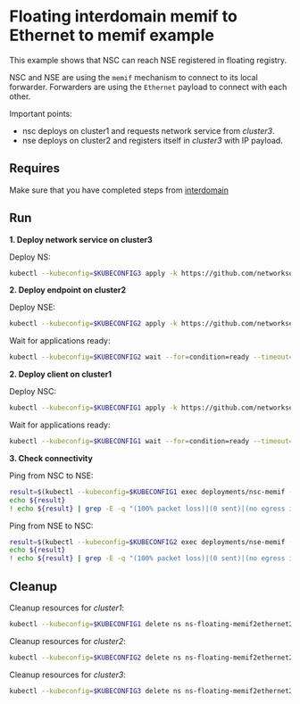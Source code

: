 # Floating interdomain memif to Ethernet to memif example

This example shows that NSC can reach NSE registered in floating registry.

NSC and NSE are using the `memif` mechanism to connect to its local forwarder.
Forwarders are using the `Ethernet` payload to connect with each other.

Important points:
- nsc deploys on cluster1 and requests network service from *cluster3*.
- nse deploys on cluster2 and registers itself in *cluster3* with IP payload.

## Requires

Make sure that you have completed steps from [interdomain](../../suites/basic)

## Run

**1. Deploy network service on cluster3**

Deploy NS:
```bash
kubectl --kubeconfig=$KUBECONFIG3 apply -k https://github.com/networkservicemesh/deployments-k8s/examples/interdomain/usecases/floating_Memif2Ethernet2Memif/cluster3?ref=c079a3d036f66edee6691715fc26eba46db44734
```

**2. Deploy endpoint on cluster2**

Deploy NSE:
```bash
kubectl --kubeconfig=$KUBECONFIG2 apply -k https://github.com/networkservicemesh/deployments-k8s/examples/interdomain/usecases/floating_Memif2Ethernet2Memif/cluster2?ref=c079a3d036f66edee6691715fc26eba46db44734
```

Wait for applications ready:
```bash
kubectl --kubeconfig=$KUBECONFIG2 wait --for=condition=ready --timeout=2m pod -l app=nse-memif -n ns-floating-memif2ethernet2memif
```

**2. Deploy client on cluster1**

Deploy NSC:
```bash
kubectl --kubeconfig=$KUBECONFIG1 apply -k https://github.com/networkservicemesh/deployments-k8s/examples/interdomain/usecases/floating_Memif2Ethernet2Memif/cluster1?ref=c079a3d036f66edee6691715fc26eba46db44734
```

Wait for applications ready:
```bash
kubectl --kubeconfig=$KUBECONFIG1 wait --for=condition=ready --timeout=2m pod -l app=nsc-memif -n ns-floating-memif2ethernet2memif
```

**3. Check connectivity**

Ping from NSC to NSE:
```bash
result=$(kubectl --kubeconfig=$KUBECONFIG1 exec deployments/nsc-memif -n "ns-floating-memif2ethernet2memif" -- vppctl ping 172.16.1.2 repeat 4)
echo ${result}
! echo ${result} | grep -E -q "(100% packet loss)|(0 sent)|(no egress interface)"
```

Ping from NSE to NSC:
```bash
result=$(kubectl --kubeconfig=$KUBECONFIG2 exec deployments/nse-memif -n "ns-floating-memif2ethernet2memif" -- vppctl ping 172.16.1.3 repeat 4)
echo ${result}
! echo ${result} | grep -E -q "(100% packet loss)|(0 sent)|(no egress interface)"
```

## Cleanup

Cleanup resources for *cluster1*:
```bash
kubectl --kubeconfig=$KUBECONFIG1 delete ns ns-floating-memif2ethernet2memif
```

Cleanup resources for *cluster2*:
```bash
kubectl --kubeconfig=$KUBECONFIG2 delete ns ns-floating-memif2ethernet2memif
```

Cleanup resources for *cluster3*:
```bash
kubectl --kubeconfig=$KUBECONFIG3 delete ns ns-floating-memif2ethernet2memif
```
